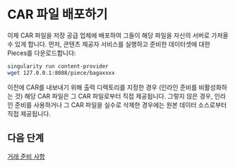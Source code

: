 # CAR 파일 배포하기

이제 CAR 파일을 저장 공급 업체에 배포하여 그들이 해당 파일을 자신의 서버로 가져올 수 있게 합니다. 먼저, 콘텐츠 제공자 서비스를 실행하고 준비한 데이터셋에 대한 Pieces를 다운로드합니다:

```sh
singularity run content-provider
wget 127.0.0.1:8088/piece/bagaxxxx
```

이전에 CAR를 내보내기 위해 출력 디렉토리를 지정한 경우 (인라인 준비를 비활성화하는 것) 해당 CAR 파일은 그 CAR 파일로부터 직접 제공됩니다. 그렇지 않은 경우, 인라인 준비를 사용하거나 그 CAR 파일을 실수로 삭제한 경우에는 원본 데이터 소스로부터 직접 제공됩니다.

## 다음 단계

[거래 준비 사항](../deal-making/deal-making-prerequisite.md)